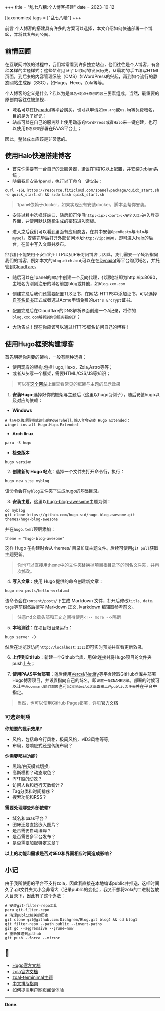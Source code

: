 +++
title = "乱七八糟:个人博客搭建"
date = 2023-10-12

[taxonomies]
tags = ["乱七八糟"]
+++


前言 个人博客的搭建具有许多的方案可以选择，本文介绍如何快速部署一个博客，并将其发布到公网。
<!-- more -->

## 前情回顾
在互联网冲浪的过程中，我们常常看到许多独立站点，他们往往是个人博客，有各种各样的主题样式；这些站点见证了互联网的发展历史。从最初的手工编写HTML页面，到后来的内容管理系统（CMS）如WordPress的兴起，再到如今流行的静态网站生成器（SSG），如Hugo，Hexo，Zola等等。

个人博客的定义是什么？私以为是``域名+站点+原创内容``三要素组成。当然，最重要的原创内容往往被忽视...

- 域名可以在[Dynadot](https://www.dynadot.com/)等平台购买，也可以申请如``eu.org``或``us.kg``等免费域名，目的是为了好记；
- 站点可以在自己的服务器上使用动态的``WordPress``或者``Halo``来一键创建，也可以使用``静态框架``部署在PAAS平台上；

因此，整体成本应该是非常低的。

## 使用Halo快速搭建博客

- 首先你需要有一台自己的云服务器，建议在1核1G以上配置，并安装Debian系统；
- 随后我们安装1panel，执行以下命令一键安装：
```
curl -sSL https://resource.fit2cloud.com/1panel/package/quick_start.sh -o quick_start.sh && sudo bash quick_start.sh
```
> 1panel依赖于docker，如果实现没有安装docker，脚本会帮你安装。

- 安装过程中选择好端口，随后即可使用``http:<ip>:<port>:<安全入口>``进入登录界面，并使用默认随机生成的密码进入面板。

- 进入之后我们可以看到里面有应用商店，在其中安装``OpenResty``与``Halo``与``mysql``，安装完毕后打开外部访问地址``http://ip:8090``，即可进入halo的后台，在其中写入文章并发布。

但我们不能使用不安全的HTTP以及IP来访问博客；因此，我们需要一个域名指向我们的博客，例如本文的``blog.dich.bid``;可以在在[Dynadot](https://www.dynadot.com/)等平台购买域名，并托管到[Cloudflare](https://askai.glarity.app/zh-CN/search/%E5%A6%82%E4%BD%95%E5%B0%86Dynadot%E6%B3%A8%E5%86%8C%E7%9A%84%E5%9F%9F%E5%90%8D%E8%BD%AC%E7%A7%BB%E5%88%B0Cloudflare)。

- 随后可以在1panel的``网站``中创建一个反向代理，代理地址即为http://ip:8090，主域名为刚刚注册的域名前加blog或其他，如``blog.xxx.com``

- 创建完成后我们还需要配置TLS证书，在网站-HTTPS中添加证书，可以选择[自签名证书](https://bkssl.com/ssl/selfsign)正式或者通过Acme申请免费的``Let's Encrypt``证书。

- 配置完成后在Cloudflare的DNS解析界面创建一个A记录，将你的``blog.xxx.com解析到你的服务器的IP``；

- 大功告成！现在你应该可以通过HTTPS域名访问自己的博客！

## 使用Hugo框架构建博客

首先明确你需要的架构，一般有两种选择：
- 使用现有的架构,包括Hugo,Hexo，Zola,Astro等等；
- 或者从头写一个框架，需要HTML/CSS/JS等知识；

> 可以在[这个网站](https://jamstackthemes.dev/)上面查看常见的框架与主题的显示效果

1. **安装Hugo**:选择好你的框架与主题后（这里以hugo为例子），随后安装hugo以及对应的依赖：

- **Windows**
```
# 打开以管理员模式运行的PowerShell,输入命令安装 Hugo Extended：
winget install Hugo.Hugo.Extended
```
- **Arch linux**
```
paru -S hugo
```
- **检查版本**
```
hugo version
```

2. **创建新的 Hugo 站点**：选择一个文件夹打开命令行，执行：
```
hugo new site myblog
```
该命令会在``myblog``文件夹下生成hugo的基础目录。

3. **安装主题**，这里以[hugo-blog-awesome](https://jamstackthemes.dev/theme/hugo-blog-awesome/)主题为例：

```
cd myblog
git clone https://github.com/hugo-sid/hugo-blog-awesome.git themes/hugo-blog-awesome
```
并在``hugo.toml``顶层添加：
```
theme = "hugo-blog-awesome"
```
这样 Hugo 在构建时会从 themes/ 目录加载主题文件。后续可使用``git pull``获取主题更新。

> 你也可以直接用theme中的文件夹替换掉项目根目录下的同名文件夹，并再次修改。

4. **写入文章**：使用 Hugo 提供的命令创建新文章：
```
hugo new posts/hello-world.md
```
该命令会在``content/posts/``下生成 Markdown 文件，打开后修改``title、date、tags``等前缀然后撰写 Markdown 正文, Markdown 编辑器参考[前文](https://blog.dich.bid/about-markdown/)。

> 注意md文章头部和正文之间得使用``<!-- more -->``隔断

5. **本地测试**：在项目根目录运行：
```
hugo server -D
```
然后在浏览器访问``http://localhost:1313``即可实时预览并查看更新效果。

6. **上传到GitHub**：新建一个Github仓库，用Git连接并将Hugo项目的文件夹push上去；

7. **使用PAAS平台部署**：随后使用[Vercel](https://vercel.com)/[Netlify](https://www.netlify.com/)等平台读取GitHub仓库并部署Hugo博客项目，并设置指向自己的域名，即``设置一条CNAME记录``。部署的时候可以让``平台command运行部署``也可以``本地build之后直接上传public文件夹``并在平台中指定。

> 当然，也可以使用GitHub Pages部署，详见[官方文档](https://docs.github.com/zh/pages/quickstart?library=true)
### 可选定制项

**你想要的显示效果?**

- 风格，包括命令行风格，极简风格，MD3风格等等;
- 布局，是响应式还是传统布局？

**你需要那些功能?**

- 黑暗/白天模式切换;
- 高斯模糊？动态取色？
- PPT般的动效？
- 访问人数和运行天数统计？
- Tag分类和时间排序？
- 搜索功能和RSS？

**需要处理哪些外部依赖?**

- 域名和paas平台？
- 图床还是直接嵌入图片？
- 是否需要自动编译？
- 是否需要多平台发布？
- 是否需要加密特定文章？

**以上的功能和需求是否对SEO和界面相应时间造成影响？**

## 小记

由于我所使用的平台不支持zola，因此我直接在本地编译public并推送，这样时间久了.git文件夹大小会非常大（记录public的变化），我又不想将zola的二进制包放入目录下，因此有了这个办法：

```
# 安装git-filter-repo工具
paru git-filter-repo
# 清理public相关的历史
git clone git@github.com:Dichgrem/Blog.git blog1 && cd blog1
git filter-repo --path public --invert-paths
git gc --aggressive --prune=now
# 重新推送到github
git push --force --mirror
```


## 🔗
- [Hugo官方文档](https://gohugo.io/documentation/)
- [zola官方文档](https://www.getzola.org/documentation/getting-started/overview/)
- [zoal-terminimal主题](https://github.com/pawroman/zola-theme-terminimal)
- [中文排版指南](https://github.com/aaranxu/chinese-copywriting-guidelines)
- [如何提高用户网页阅读体验](https://atpx.com/blog/improving-online-reading-experience/)

---
**Done.**
